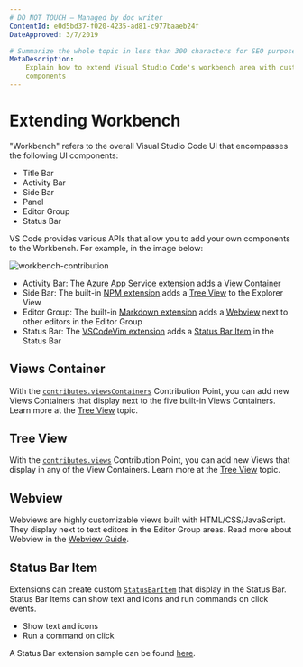 ```yaml
---
# DO NOT TOUCH — Managed by doc writer
ContentId: e0d5bd37-f020-4235-ad81-c977baaeb24f
DateApproved: 3/7/2019

# Summarize the whole topic in less than 300 characters for SEO purpose
MetaDescription:
    Explain how to extend Visual Studio Code's workbench area with custom UI
    components
---
```


# Extending Workbench

"Workbench" refers to the overall Visual Studio Code UI that encompasses the
following UI components:

-   Title Bar
-   Activity Bar
-   Side Bar
-   Panel
-   Editor Group
-   Status Bar

VS Code provides various APIs that allow you to add your own components to the
Workbench. For example, in the image below:

![workbench-contribution](images/extending-workbench/workbench-contribution.png)

-   Activity Bar: The
    [Azure App Service extension](HTTPS://marketplace.visualstudio.com/items?itemName=ms-azuretools.vscode-azureappservice)
    adds a [View Container](#view-container)
-   Side Bar: The built-in
    [NPM extension](HTTPS://github.com/Microsoft/vscode/tree/master/extensions/npm)
    adds a [Tree View](#tree-view) to the Explorer View
-   Editor Group: The built-in
    [Markdown extension](HTTPS://github.com/Microsoft/vscode/tree/master/extensions/markdown-language-features)
    adds a [Webview](#webview) next to other editors in the Editor Group
-   Status Bar: The
    [VSCodeVim extension](HTTPS://marketplace.visualstudio.com/items?itemName=vscodevim.vim)
    adds a [Status Bar Item](#status-bar-item) in the Status Bar

## Views Container

With the
[`contributes.viewsContainers`](/api/references/contribution-points#contributes.viewsContainers)
Contribution Point, you can add new Views Containers that display next to the
five built-in Views Containers. Learn more at the
[Tree View](/api/extension-guides/tree-view) topic.

## Tree View

With the
[`contributes.views`](/api/references/contribution-points#contributes.views)
Contribution Point, you can add new Views that display in any of the View
Containers. Learn more at the [Tree View](/api/extension-guides/tree-view)
topic.

## Webview

Webviews are highly customizable views built with HTML/CSS/JavaScript. They
display next to text editors in the Editor Group areas. Read more about Webview
in the [Webview Guide](/api/extension-guides/webview).

## Status Bar Item

Extensions can create custom
[`StatusBarItem`](/api/references/vscode-api#StatusBarItem) that display in the
Status Bar. Status Bar Items can show text and icons and run commands on click
events.

-   Show text and icons
-   Run a command on click

A Status Bar extension sample can be found
[here](HTTPS://github.com/Microsoft/vscode-extension-samples/tree/master/statusbar-sample).
